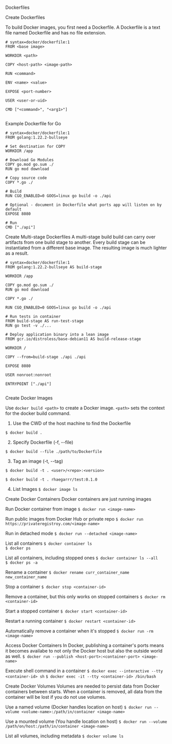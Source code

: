Dockerfiles

Create Dockerfiles

To build Docker images, you first need a Dockerfile. A Dockerfile is a text file named Dockerfile and has no file extension.

```
# syntax=docker/dockerfile:1
FROM <base image>  

WORKDIR <path>

COPY <host-path> <image-path>

RUN <command>

ENV <name> <value>

EXPOSE <port-number>

USER <user-or-uid>

CMD ["<command>", "<arg1>"]
 

```

Example Dockerfile for Go
```
# syntax=docker/dockerfile:1
FROM golang:1.22.2-bullseye

# Set destination for COPY 
WORKDIR /app

# Download Go Modules
COPY go.mod go.sum ./
RUN go mod download

# Copy source code
COPY *.go ./

# Build
RUN CGO_ENABLED=0 GOOS=linux go build -o ./api

# Optional - document in Dockerfile what ports app will listen on by default
EXPOSE 8080

# Run
CMD ["./api"]

```

Create Multi-stage Dockerfiles
A multi-stage build build can carry over artifacts from one build stage to another. Every build stage can be instantiated from a different base image. The resulting image is much lighter as a result.

```
# syntax=docker/dockerfile:1
FROM golang:1.22.2-bullseye AS build-stage

WORKDIR /app

COPY go.mod go.sum ./
RUN go mod download

COPY *.go ./

RUN CGO_ENABLED=0 GOOS=linux go build -o ./api

# Run tests in container
FROM build-stage AS run-test-stage
RUN go test -v ./...

# Deploy application binary into a lean image
FROM gcr.io/distroless/base-debian11 AS build-release-stage

WORKDIR /

COPY --from=build-stage ./api ./api

EXPOSE 8080

USER nonroot:nonroot

ENTRYPOINT ["./api"]


```

Create Docker Images

Use ```docker build <path>``` to create a Docker image. ```<path>``` sets the context for the docker build command.


1. Use the CWD of the host machine to find the Dockerfile

```$ docker build .                                 ```

2. Specify Dockerfile (-f, --file)

```$ docker build --file ./path/to/Dockerfile       ```


3. Tag an image (-t, --tag)

```$ docker build -t . <user>/<repo>:<version>      ```

```$ docker build -t . rhaegarrr/test:0.1.0         ```

4. List Images
```$ docker image ls                                ```


Create Docker Containers
Docker containers are just running images

Run Docker container from image
```$ docker run <image-name>                                ```

Run public images from Docker Hub or private repo
```$ docker run https://privateregistroy.com/<image-name>   ```

Run in detached mode
```$ docker run --detached <image-name>                     ```

List all containers
```$ docker container ls                                    ```
```$ docker ps                                              ```

List all containers, including stopped ones
```$ docker container ls --all                              ```
```$ docker ps -a                                           ```

Rename a container
```$ docker rename curr_container_name new_container_name   ```

Stop a container
```$ docker stop <container-id>                             ```

Remove a container, but this only works on stopped containers
```$ docker rm <container-id>                               ```

Start a stopped container
```$ docker start <container-id>                            ```

Restart a running container
```$ docker restart <container-id>                          ```

Automatically remove a container when it's stopped
```$ docker run -rm <image-name>                            ```


Access Docker Containers
In Docker, publishing a container's ports means it becomes availabe to not only the Docker host but also the outside world as well.
```$ docker run --publish <host-port>:<container-port> <image-name> ```

Execute shell command in a container
```$ docker exec --interactive --tty <container-id> sh```
```$ docker exec -it --tty <container-id> /bin/bash```


Create Docker Volumes
Volumes are needed to persist data from Docker containers between starts. When a container is removed, all data from the container will be lost if you do not use volumes.

Use a named volume (Docker handles location on host)
```$ docker run --volume <volume-name>:/path/in/container <image-name>   ```

Use a mounted volume (You handle location on host)
```$ docker run --volume /path/on/host:/path/in/container <image-name>   ```

List all volumes, including metadata
```$ docker volume ls                                                    ```